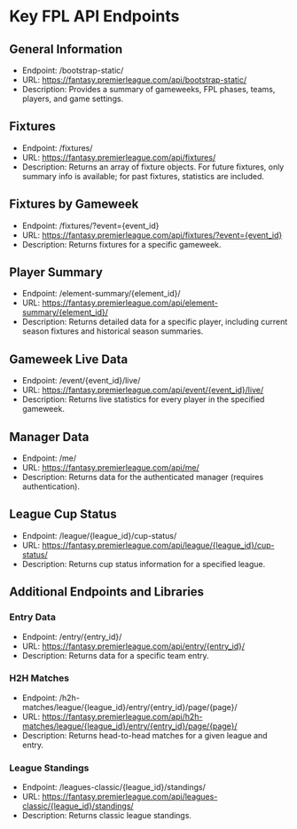 # Key FPL API Endpoints

## General Information

- Endpoint: /bootstrap-static/
- URL: https://fantasy.premierleague.com/api/bootstrap-static/
- Description: Provides a summary of gameweeks, FPL phases, teams, players, and game settings.

## Fixtures

- Endpoint: /fixtures/
- URL: https://fantasy.premierleague.com/api/fixtures/
- Description: Returns an array of fixture objects. For future fixtures, only summary info is available; for past fixtures, statistics are included.

## Fixtures by Gameweek

- Endpoint: /fixtures/?event={event_id}
- URL: https://fantasy.premierleague.com/api/fixtures/?event={event_id}
- Description: Returns fixtures for a specific gameweek.

## Player Summary

- Endpoint: /element-summary/{element_id}/
- URL: https://fantasy.premierleague.com/api/element-summary/{element_id}/
- Description: Returns detailed data for a specific player, including current season fixtures and historical season summaries.

## Gameweek Live Data

- Endpoint: /event/{event_id}/live/
- URL: https://fantasy.premierleague.com/api/event/{event_id}/live/
- Description: Returns live statistics for every player in the specified gameweek.

## Manager Data

- Endpoint: /me/
- URL: https://fantasy.premierleague.com/api/me/
- Description: Returns data for the authenticated manager (requires authentication).

## League Cup Status

- Endpoint: /league/{league_id}/cup-status/
- URL: https://fantasy.premierleague.com/api/league/{league_id}/cup-status/
- Description: Returns cup status information for a specified league.

## Additional Endpoints and Libraries

### Entry Data

- Endpoint: /entry/{entry_id}/
- URL: https://fantasy.premierleague.com/api/entry/{entry_id}/
- Description: Returns data for a specific team entry.

### H2H Matches

- Endpoint: /h2h-matches/league/{league_id}/entry/{entry_id}/page/{page}/
- URL: https://fantasy.premierleague.com/api/h2h-matches/league/{league_id}/entry/{entry_id}/page/{page}/
- Description: Returns head-to-head matches for a given league and entry.

### League Standings

- Endpoint: /leagues-classic/{league_id}/standings/
- URL: https://fantasy.premierleague.com/api/leagues-classic/{league_id}/standings/
- Description: Returns classic league standings.
